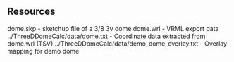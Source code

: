 ## Resources

dome.skp - sketchup file of a 3/8 3v dome
dome.wrl - VRML export data
../ThreeDDomeCalc/data/dome.txt - Coordinate data extracted from dome.wrl (TSV)
../ThreeDDomeCalc/data/demo_dome_overlay.txt - Overlay mapping for demo dome
